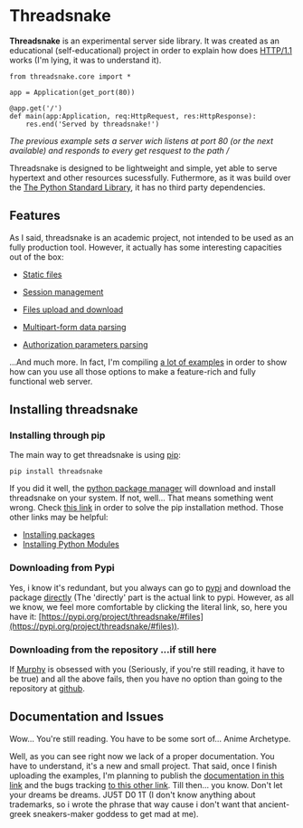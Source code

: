 # Threadsnake

**Threadsnake** is an experimental server side library. It was created as an educational (self-educational) project in order to explain how does [HTTP/1.1](https://developer.mozilla.org/es/docs/Web/HTTP/Basics_of_HTTP/Evolution_of_HTTP) works (I'm lying, it was to understand it).

    from threadsnake.core import *

    app = Application(get_port(80))

    @app.get('/')
    def main(app:Application, req:HttpRequest, res:HttpResponse):
        res.end('Served by threadsnake!')

_The previous example sets a server wich listens at port 80 (or the next available) and responds to every get resquest to the path /_

Threadsnake is designed to be lightweight and simple, yet able to serve hypertext and other resources sucessfully. Futhermore, as it was build over the [The Python Standard Library](https://docs.python.org/3/library/), it has no third party dependencies.

## Features

As I said, threadsnake is an academic project, not intended to be used as an fully production tool. However, it actually has some interesting capacities out of the box:

* [Static files](https://dev.moradev.dev/threadsnake/examples/static_files)

* [Session management](https://dev.moradev.dev/threadsnake/examples/session_management)

* [Files upload and download](https://dev.moradev.dev/threadsnake/examples/files)

* [Multipart-form data parsing](https://dev.moradev.dev/threadsnake/examples/body_parsing)

* [Authorization parameters parsing](https://dev.moradev.dev/threadsnake/examples/authorization)

...And much more. In fact, I'm compiling [a lot of examples](https://dev.moradev.dev/threadsnake/examples/) in order to show how can you use all those options to make a feature-rich and fully functional web server.

## Installing threadsnake

### Installing through pip

The main way to get threadsnake is using [pip](https://pypi.org/project/pip/):

    pip install threadsnake

If you did it well, the [python package manager](https://pypi.org/project/pip/) will download and install threadsnake on your system. If not, well... That means something went wrong. Check [this link](https://dev.moradev.dev/threadsnake/installing_troubleshoot/pip) in order to solve the pip installation method. Those other links may be helpful:

* [Installing packages](https://packaging.python.org/en/latest/tutorials/installing-packages/)
* [Installing Python Modules](https://docs.python.org/3/installing/index.html)

### Downloading from Pypi

Yes, i know it's redundant, but you always can go to [pypi](https://pypi.org/) and download the package [directly](https://pypi.org/project/threadsnake/#files) (The 'directly' part is the actual link to pypi. However, as all we know, we feel more comfortable by clicking the literal link, so, here you have it: [https://pypi.org/project/threadsnake/#files](https://pypi.org/project/threadsnake/#files)).

### Downloading from the repository ...if still here

If [Murphy](https://en.wikipedia.org/wiki/Murphy%27s_law) is obsessed with you (Seriously, if you're still reading, it have to be true) and all the above fails, then you have no option than going to the repository at [github](https://github.com/codeRookieErick/thread-snake).

## Documentation and Issues 

Wow... You're still reading. You have to be some sort of... Anime Archetype. 

Well, as you can see right now we lack of a proper documentation. You have to understand, it's a new and small project. That said, once I finish uploading the examples, I'm planning to publish the [documentation in this link](https://dev.moradev.dev/threadsnake/documentation/) and the bugs tracking [to this other link](https://dev.moradev.dev/threadsnake/issues/). Till then... you know. Don't let your dreams be dreams. JU5T D0 1T (I don't know anything about trademarks, so i wrote the phrase that way cause i don't want that ancient-greek sneakers-maker goddess to get mad at me).